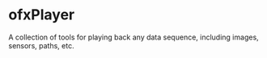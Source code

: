 # ofxPlayer
A collection of tools for playing back any data sequence, including images, sensors, paths, etc.
